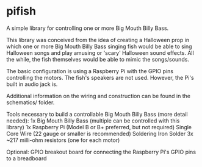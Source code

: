 pifish
======

A simple library for controlling one or more Big Mouth Billy Bass.

This library was conceived from the idea of creating a Halloween prop in which one or more Big Mouth Billy Bass singing fish would be able to sing Halloween songs and play amusing or 'scary' Halloween sound effects. All the while, the fish themselves would be able to mimic the songs/sounds.

The basic configuration is using a Raspberry Pi with the GPIO pins controlling the motors. The fish's speakers are not used. However, the Pi's built in audio jack is.

Additional information on the wiring and construction can be found in the schematics/ folder.

Tools necessary to build a controllable Big Mouth Billy Bass (more detail needed):
1x Big Mouth Billy Bass (multiple can be controlled with this library)
1x Raspberry Pi (Model B or B+ preferred, but not required)
Single Core Wire (22 gauge or smaller is recommended)
Soldering Iron
Solder
3x ~217 milli-ohm resistors (one for each motor)

Optional:
GPIO breakout board for connecting the Raspberry Pi's GPIO pins to a breadboard
